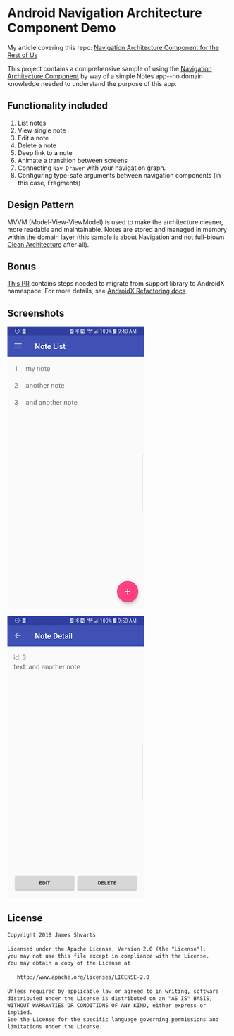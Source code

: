 # Android Navigation Architecture Component Demo

My article covering this repo: [Navigation Architecture Component for the Rest of Us](https://proandroiddev.com/navigation-architecture-component-for-the-rest-of-us-faafa890e5)

This project contains a comprehensive sample of using the [Navigation Architecture Component](https://developer.android.com/topic/libraries/architecture/navigation/) by way of a simple Notes app--no domain knowledge needed to understand the purpose of this app.

## Functionality included
1) List notes
2) View single note
3) Edit a note
4) Delete a note
5) Deep link to a note
6) Animate a transition between screens
7) Connecting `Nav Drawer` with your navigation graph.
8) Configuring type-safe arguments between navigation components (in this case, Fragments)

## Design Pattern
MVVM (Model-View-ViewModel) is used to make the architecture cleaner, more readable and maintainable. Notes are stored and managed in memory within the domain layer (this sample is about Navigation and not full-blown [Clean Architecture](https://github.com/jshvarts/ConductorMVP) after all).   

## Bonus
[This PR](https://github.com/jshvarts/NotesNavigation/commit/0744acff8d33708b72c852b71a8831a395ab22e2) contains steps needed to migrate from support library to AndroidX namespace. For more details, see [AndroidX Refactoring docs](https://developer.android.com/topic/libraries/support-library/refactor)

## Screenshots

![List of notes](docs/note-list.png?raw=true)

![Note detail](docs/note-detail.png?raw=true)

## License

    Copyright 2018 James Shvarts

    Licensed under the Apache License, Version 2.0 (the "License");
    you may not use this file except in compliance with the License.
    You may obtain a copy of the License at

       http://www.apache.org/licenses/LICENSE-2.0

    Unless required by applicable law or agreed to in writing, software
    distributed under the License is distributed on an "AS IS" BASIS,
    WITHOUT WARRANTIES OR CONDITIONS OF ANY KIND, either express or implied.
    See the License for the specific language governing permissions and
    limitations under the License.

